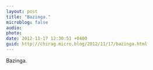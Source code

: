 ```yaml
---
layout: post
title: "Bazinga."
microblog: false
audio: 
photo: 
date: 2012-11-17 12:30:51 +0400
guid: http://chirag.micro.blog/2012/11/17/bazinga.html
---
```

<p>Bazinga.</p>
